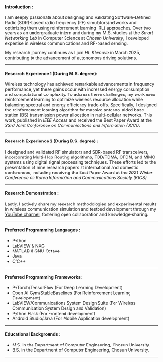 #### Introduction :
I am deeply passionate about designing and validating Software-Defined Radio (SDR)-based radio frequency (RF) simulators/networks and optimizing them using reinforcement learning (RL) approaches. Over two years as an undergraduate intern and during my M.S. studies at the _Smart Networking Lab_ in Computer Science at _Chosun University_, I developed expertise in wireless communications and RF-based sensing.

My research journey continues as I join _HL Klemove_ in March 2025, contributing to the advancement of autonomous driving solutions.
___

#### Research Experience 1 (During M.S. degree):
Wireless technology has achieved remarkable advancements in frequency performance, yet these gains occur with increased energy consumption and computational complexity. To address these challenges, my work uses reinforcement learning to optimize wireless resource allocation while balancing spectral and energy efficiency trade-offs. Specifically, I designed the reinforcement learning algorithm for massive antenna-aided base station (BS) transmission power allocation in multi-cellular networks. This work, published in _IEEE Access_ and received the Best Paper Award at the _33rd Joint Conference on Communications and Information (JCCI)_.
___

#### Research Experience 2 (During B.S. degree) : 
I designed and validated RF simulators and SDR-based RF transceivers, incorporating Multi-Hop Routing algorithms, TDD/TDMA, OFDM, and MIMO systems using digital signal processing techniques. These efforts led to the presentation of nine research papers at international and domestic conferences, including receiving the Best Paper Award at the _2021 Winter Conference on Korea Information and Communications Society (KICS)_.
___

#### Research Demonstration : 
Lastly, I actively share my research methodologies and experimental results in wireless communication simulation and testbed development through my [YouTube channel](https://www.youtube.com/@youngwooh), fostering open collaboration and knowledge-sharing.
___

#### Preferred Programming Languages : 
* Python
* LabVIEW & NXG
* MATLAB & GNU Octave
* Java
* C/C++
___

#### Preferred Programming Frameworks :
* PyTorch/TensorFlow (For Deep Learning Development)
* Open AI Gym/StableBaselines (For Reinforcement Learning Development)
* LabVIEW/Communications System Design Suite (For Wireless Communication System Design and Validation)
* Python Flask (For Frontend development)
* Android Studio/Java (For Mobile Application development)
___

#### Educational Backgrounds :
* M.S. in the Department of Computer Engineering, Chosun University.
* B.S. in the Department of Computer Engineering, Chosun University.
___
